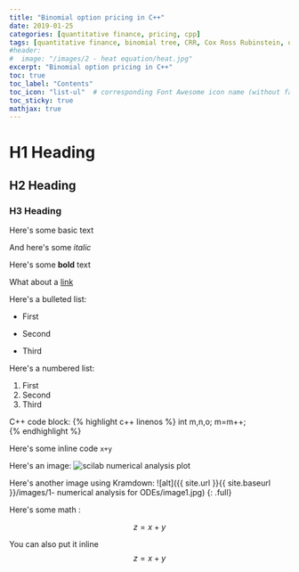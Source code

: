 ```yaml
---
title: "Binomial option pricing in C++"
date: 2019-01-25
categories: [quantitative finance, pricing, cpp]
tags: [quantitative finance, binomial tree, CRR, Cox Ross Rubinstein, options, pricing, C++, cpp]
#header:
#  image: "/images/2 - heat equation/heat.jpg"
excerpt: "Binomial option pricing in C++"
toc: true
toc_label: "Contents"
toc_icon: "list-ul"  # corresponding Font Awesome icon name (without fa prefix
toc_sticky: true
mathjax: true
---
```


# H1 Heading

## H2 Heading

### H3 Heading

Here's some basic text

And here's some *italic*

Here's some **bold** text

What about a [link](https://github.com/kboct)

Here's a bulleted list:
* First
+ Second
- Third


Here's a numbered list:
1. First
2. Second
3. Third


C++ code block:
{% highlight c++ linenos %}
int m,n,o;
m=m++;  
{% endhighlight %}


Here's some inline code `x+y`

Here's an image:
<img src="{{ site.url }}{{ site.baseurl }}/images/1- numerical analysis for ODEs/image1.jpg" alt="scilab numerical analysis plot" class="full">


Here's another image using Kramdown:
![alt]({{ site.url }}{{ site.baseurl }}/images/1- numerical analysis for ODEs/image1.jpg)
{: .full}

Here's some math :

$$z=x+y$$

You can also put it inline $$z=x+y$$
